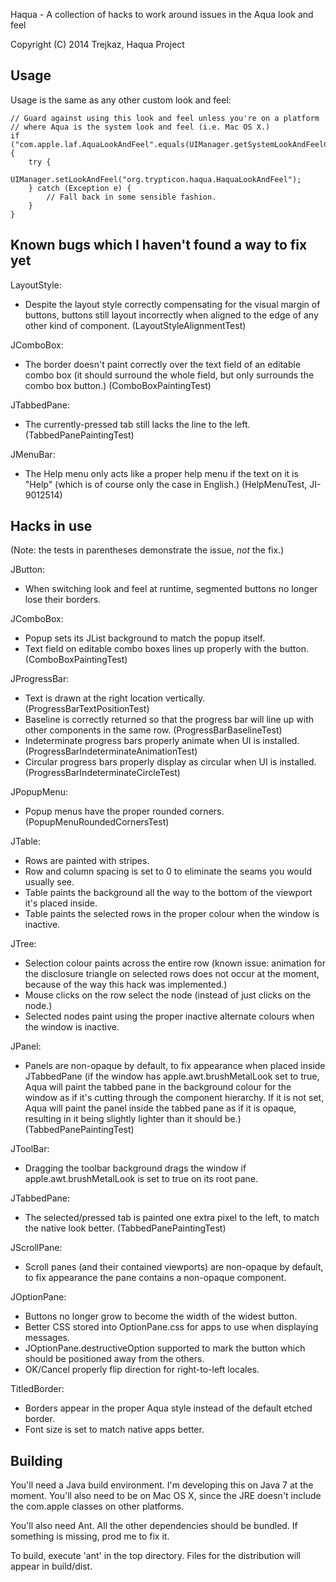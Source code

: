 Haqua - A collection of hacks to work around issues in the Aqua look and feel

Copyright (C) 2014  Trejkaz, Haqua Project


Usage
-----

Usage is the same as any other custom look and feel:

    // Guard against using this look and feel unless you're on a platform
    // where Aqua is the system look and feel (i.e. Mac OS X.)
    if ("com.apple.laf.AquaLookAndFeel".equals(UIManager.getSystemLookAndFeelClassName())) {
        try {
            UIManager.setLookAndFeel("org.trypticon.haqua.HaquaLookAndFeel");
        } catch (Exception e) {
            // Fall back in some sensible fashion.
        }
    }


Known bugs which I haven't found a way to fix yet
-------------------------------------------------

LayoutStyle:

* Despite the layout style correctly compensating for the visual margin of buttons,
  buttons still layout incorrectly when aligned to the edge of any other kind of component.
  (LayoutStyleAlignmentTest)

JComboBox:

* The border doesn't paint correctly over the text field of an editable combo box
  (it should surround the whole field, but only surrounds the combo box button.)
  (ComboBoxPaintingTest)

JTabbedPane:

* The currently-pressed tab still lacks the line to the left.
  (TabbedPanePaintingTest)

JMenuBar:

* The Help menu only acts like a proper help menu if the text on it is "Help" (which
  is of course only the case in English.)
  (HelpMenuTest, JI-9012514)


Hacks in use
------------

(Note: the tests in parentheses demonstrate the issue, _not_ the fix.)

JButton:

* When switching look and feel at runtime, segmented buttons no longer lose their borders.

JComboBox:

* Popup sets its JList background to match the popup itself.
* Text field on editable combo boxes lines up properly with the button.
  (ComboBoxPaintingTest)

JProgressBar:

* Text is drawn at the right location vertically.
  (ProgressBarTextPositionTest)
* Baseline is correctly returned so that the progress bar will line up with other components
  in the same row.
  (ProgressBarBaselineTest)
* Indeterminate progress bars properly animate when UI is installed.
  (ProgressBarIndeterminateAnimationTest)
* Circular progress bars properly display as circular when UI is installed.
  (ProgressBarIndeterminateCircleTest)

JPopupMenu:

* Popup menus have the proper rounded corners.
  (PopupMenuRoundedCornersTest)

JTable:

* Rows are painted with stripes.
* Row and column spacing is set to 0 to eliminate the seams you would usually see.
* Table paints the background all the way to the bottom of the viewport it's placed inside.
* Table paints the selected rows in the proper colour when the window is inactive.

JTree:

* Selection colour paints across the entire row (known issue: animation for the disclosure
  triangle on selected rows does not occur at the moment, because of the way this hack was
  implemented.)
* Mouse clicks on the row select the node (instead of just clicks on the node.)
* Selected nodes paint using the proper inactive alternate colours when the window is inactive.

JPanel:

* Panels are non-opaque by default, to fix appearance when placed inside JTabbedPane (if
  the window has apple.awt.brushMetalLook set to true, Aqua will paint the tabbed pane
  in the background colour for the window as if it's cutting through the component hierarchy.
  If it is not set, Aqua will paint the panel inside the tabbed pane as if it is opaque,
  resulting in it being slightly lighter than it should be.)
  (TabbedPanePaintingTest)

JToolBar:

* Dragging the toolbar background drags the window if apple.awt.brushMetalLook is set to
  true on its root pane.

JTabbedPane:

* The selected/pressed tab is painted one extra pixel to the left, to match the native look better.
  (TabbedPanePaintingTest)

JScrollPane:

* Scroll panes (and their contained viewports) are non-opaque by default, to fix appearance
  the pane contains a non-opaque component.

JOptionPane:

* Buttons no longer grow to become the width of the widest button.
* Better CSS stored into OptionPane.css for apps to use when displaying messages.
* JOptionPane.destructiveOption supported to mark the button which should be positioned
  away from the others.
* OK/Cancel properly flip direction for right-to-left locales.

TitledBorder:

* Borders appear in the proper Aqua style instead of the default etched border.
* Font size is set to match native apps better.


Building
--------

You'll need a Java build environment.  I'm developing this on Java 7 at
the moment.  You'll also need to be on Mac OS X, since the JRE doesn't include
the com.apple classes on other platforms.

You'll also need Ant.  All the other dependencies should be bundled.
If something is missing, prod me to fix it.

To build, execute 'ant' in the top directory. Files for the distribution
will appear in build/dist.


